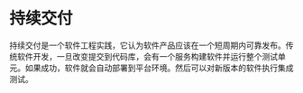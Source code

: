 # 持续交付

持续交付是一个软件工程实践，它认为软件产品应该在一个短周期内可靠发布。传统软件开发，一旦改变提交到代码库，会有一个服务构建软件并运行整个测试单元。如果成功，软件就会自动部署到平台环境。然后可以对新版本的软件执行集成测试。

